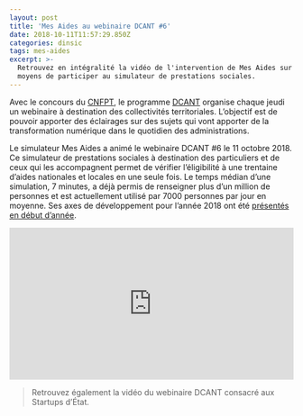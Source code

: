 ```yaml
---
layout: post
title: 'Mes Aides au webinaire DCANT #6'
date: 2018-10-11T11:57:29.850Z
categories: dinsic
tags: mes-aides
excerpt: >-
  Retrouvez en intégralité la vidéo de l'intervention de Mes Aides sur les
  moyens de participer au simulateur de prestations sociales.
---
```

Avec le concours du [CNFPT](http://www.cnfpt.fr/), le programme [DCANT](http://references.modernisation.gouv.fr/programme-dcant) organise chaque jeudi un webinaire à destination des collectivités territoriales. L’objectif est de pouvoir apporter des éclairages sur des sujets qui vont apporter de la transformation numérique dans le quotidien des administrations.

Le simulateur Mes Aides a animé le webinaire DCANT #6 le 11 octobre 2018. Ce simulateur de prestations sociales à destination des particuliers et de ceux qui les accompagnent permet de vérifier l’éligibilité à une trentaine d’aides nationales et locales en une seule fois. Le temps médian d’une simulation, 7 minutes, a déjà permis de renseigner plus d’un million de personnes et est actuellement utilisé par 7000 personnes par jour en moyenne. Ses axes de développement pour l’année 2018 ont été [présentés en début d’année](https://blog.beta.gouv.fr/dinsic/2018/02/12/mes-aides-nos-voeux/).

<iframe frameborder="0" width="100%" height="270" src="https://www.dailymotion.com/embed/video/x6vbslu" allowfullscreen="" allow="autoplay"></iframe>

> Retrouvez également la vidéo du webinaire DCANT consacré aux Startups d’État.
